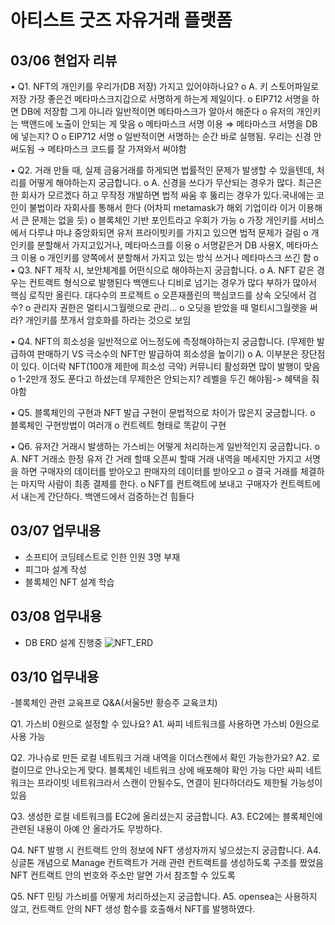 # 아티스트 굿즈 자유거래 플랫폼

## 03/06 현업자 리뷰
•	Q1. NFT의 개인키를 우리가(DB 저장) 가지고 있어야하나요?
o	A. 키 스토어파일로 저장 가장 좋은건 메타마스크지갑으로 서명하게 하는게 제일이다.
o	EIP712 서명을 하면 DB에 저장함 그게 아니라 일반적이면 메타마스크가 알아서 해준다
o	유저의 개인키는 백앤드에 노출이 안되는 게 맞음
o	메타마스크 서명 이용 ⇒ 메타마스크 서명을 DB에 넣는지? O
o	EIP712 서명
o	일반적이면 서명하는 순간 바로 실행됨. 우리는 신경 안써도됨 → 메타마스크 코드를 잘 가져와서 써야함

•	Q2. 거래 만들 때, 실제 금융거래를 하게되면 법률적인 문제가 발생할 수 있을텐데, 처리를 어떻게 해야하는지 궁금합니다.
o	A. 신경을 쓰다가 무산되는 경우가 많다. 최근은 한 회사가 모르겠다 하고 무작정 개발하면 법적 싸움 후 뚫리는 경우가 있다.국내에는 코인이 불법이라 자회사를 통해서 한다 (어차피 metamask가 해외 기업이라 이거 이용해서 큰 문제는 없을 듯)
o	블록체인 기반 포인트라고 우회가 가능
o	가장 개인키를 서비스에서 다루냐 마냐 중앙화되면 유저 프라이빗키를 가지고 있으면 법적 문제가 걸림
o	개인키를 분할해서 가지고있거나, 메타마스크를 이용
o	서명같은거 DB 사용X, 메타마스크 이용
o	개인키를 양쪽에서 분할해서 가지고 있는 방식 쓰거나 메타마스크 쓰긴 함
o	
•	Q3. NFT 제작 시, 보안체계를 어떤식으로 해야하는지 궁금합니다.
o	A. NFT 같은 경우는 컨트랙트 형식으로 발행된다 백앤드나 디비로 넘기는 경우가 많다 부하가 많아서 핵심 로직만 올린다. 대다수의 프로젝트
o	오픈재플린의 핵심코드를 상속 오딧에서 검수?
o	관리자 권한은 멀티시그월렛으로 관리…
o	오딧을 받았을 때 멀티시그월렛을 써라? 개인키를 쪼개서 암호화를 하라는 것으로 보임

•	Q4. NFT의 희소성을 일반적으로 어느정도에 측정해야하는지 궁금합니다. (무제한 발급하여 판매하기 VS 극소수의 NFT만 발급하여 희소성을 높이기)
o	A. 이부분은 장단점이 있다. 이더락 NFT(100개 제한에 희소성 극악) 커뮤니티 활성화면 많이 발행이 맞음
o	1-2만개 정도 푼다고 하셨는데 무제한은 안되는지? 레벨을 두긴 해야됨-> 혜택을 줘야함

•	Q5. 블록체인의 구현과 NFT 발급 구현이 문법적으로 차이가 많은지 궁금합니다.
o	블록체인 구현방법이 여러개
o	컨트렉트 형태로 똑같이 구현

•	Q6. 유저간 거래시 발생하는 가스비는 어떻게 처리하는게 일반적인지 궁금합니다.
o	A. NFT 거래소 한정 유저 간 거래 할때 오픈씨 할때 거래 내역을 메세지만 가지고 서명을 하면 구매자의 데이터를 받아오고 판매자의 데이터를 받아오고
o	결국 거래를 체결하는 마지막 사람이 최종 결제를 한다.
o	NFT를 컨트랙트에 보내고 구매자가 컨트렉트에서 내는게 간단하다. 백앤드에서 검증하는건 힘들다

## 03/07 업무내용
- 소프티어 코딩테스트로 인한 인원 3명 부재
- 피그마 설계 작성
- 블록체인 NFT 설계 학습

## 03/08 업무내용
- DB ERD 설계 진행중
![NFT_ERD](https://user-images.githubusercontent.com/102861657/223668301-bdbb5ad7-cdf4-4580-9774-a69ed8381cfb.png)

## 03/10 업무내용
-블록체인 관련 교육프로 Q&A(서울5반 황승주 교육코치)


Q1. 가스비 0원으로 설정할 수 있나요?
A1. 싸피 네트워크를 사용하면 가스비 0원으로 사용 가능

Q2. 가나슈로 만든 로컬 네트워크 거래 내역을 이더스캔에서 확인 가능한가요?
A2. 로컬이므로 안나오는게 맞다. 블록체인 네트워크 상에 배포해야 확인 가능
       다만 싸피 네트워크는 프라이빗 네트워크라서 스캔이 안될수도, 연결이 된다하더라도 제한될 가능성이 있음

Q3. 생성한 로컬 네트워크를 EC2에 올리셨는지 궁금합니다.
A3. EC2에는 블록체인에 관련된 내용이 아예 안 올라가도 무방하다.

Q4. NFT 발행 시 컨트랙트 안의 정보에 NFT 생성자까지 넣으셨는지 궁금합니다.
A4. 싱글톤 개념으로 Manage 컨트랙트가 거래 관련 컨트랙트를 생성하도록 구조를 짰었음
        NFT 컨트랙트 안의 번호와 주소만 알면 가서 참조할 수 있도록

Q5. NFT 민팅 가스비를 어떻게 처리하셨는지 궁금합니다.
A5. opensea는 사용하지 않고, 컨트랙트 안의 NFT 생성 함수를 호출해서 NFT를 발행하였다. 

